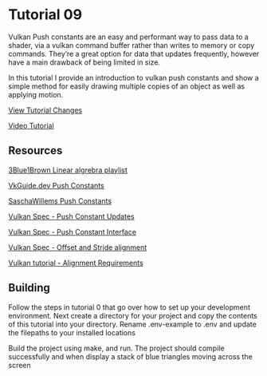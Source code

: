 # Tutorial 09

 Vulkan Push constants are an easy and performant way to pass data to a shader, via a vulkan command buffer rather than writes to memory or copy commands. They’re a great option for data that updates frequently, however have a main drawback of being limited in size.

In this tutorial I provide an introduction to vulkan push constants and show a simple method for easily drawing multiple copies of an object as well as applying motion. 

[View Tutorial Changes](https://github.com/blurrypiano/littleVulkanEngine/commit/eb41544f3bf26130ca4d3872bbdc84a484171dc4) 

[Video Tutorial](https://youtu.be/wlLGLWI9Fdc)

## Resources

[3Blue1Brown Linear algrebra playlist](https://www.youtube.com/playlist?list=PLZHQObOWTQDPD3MizzM2xVFitgF8hE_ab) 

[VkGuide.dev Push Constants](https://vkguide.dev/docs/chapter-3/push_constants/) 

[SaschaWillems Push Constants](https://github.com/SaschaWillems/Vulkan/tree/master/examples/pushconstants) 

[Vulkan Spec - Push Constant Updates](https://www.khronos.org/registry/vulkan/specs/1.1-extensions/html/chap14.html#_push_constant_updates) 

[Vulkan Spec - Push Constant Interface](https://www.khronos.org/registry/vulkan/specs/1.1-extensions/html/chap15.html#interfaces-resources-pushconst) 

[Vulkan Spec - Offset and Stride alignment](https://www.khronos.org/registry/vulkan/specs/1.1-extensions/html/chap15.html#interfaces-resources-layout) 

[Vulkan tutorial - Alignment Requirements](https://vulkan-tutorial.com/Uniform_buffers/Descriptor_pool_and_sets#page_Alignment-requirements) 


## Building

Follow the steps in tutorial 0 that go over how to set up your development environment. Next create a directory for your project and copy the contents of this tutorial into your directory. Rename .env-example to .env and update the filepaths to your installed locations

Build the project using make, and run. The project should compile successfully and when display a stack of blue triangles moving across the screen
